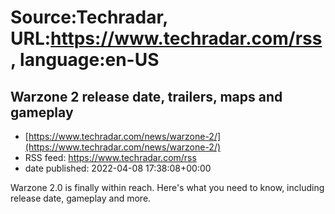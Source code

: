 # Source:Techradar, URL:https://www.techradar.com/rss, language:en-US

## Warzone 2 release date, trailers, maps and gameplay
 - [https://www.techradar.com/news/warzone-2/](https://www.techradar.com/news/warzone-2/)
 - RSS feed: https://www.techradar.com/rss
 - date published: 2022-04-08 17:38:08+00:00

Warzone 2.0 is finally within reach. Here's what you need to know, including release date, gameplay and more.

